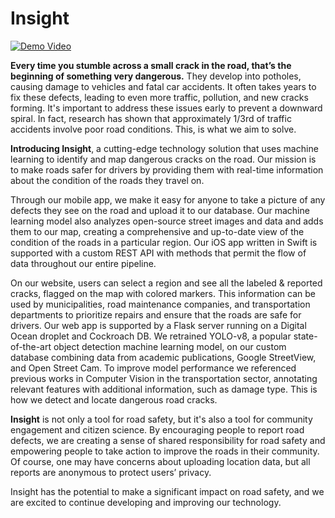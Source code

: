 # Insight

[![Demo Video](https://img.youtube.com/vi/zqdhXTJrVrk/0.jpg)](https://youtu.be/zqdhXTJrVrk)


**Every time you stumble across a small crack in the road, that’s the beginning of something very dangerous.** They develop into potholes, causing damage to vehicles and fatal car accidents. It often takes years to fix these defects, leading to even more traffic, pollution, and new cracks forming. It's important to address these issues early to prevent a downward spiral. In fact, research has shown that approximately 1/3rd of traffic accidents involve poor road conditions. This, is what we aim to solve.

**Introducing Insight**, a cutting-edge technology solution that uses machine learning to identify and map dangerous cracks on the road. Our mission is to make roads safer for drivers by providing them with real-time information about the condition of the roads they travel on.

Through our mobile app, we make it easy for anyone to take a picture of any defects they see on the road and upload it to our database. Our machine learning model also analyzes open-source street images and data and adds them to our map, creating a comprehensive and up-to-date view of the condition of the roads in a particular region. Our iOS app written in Swift is supported with a custom REST API with methods that permit the flow of data throughout our entire pipeline.

On our website, users can select a region and see all the labeled & reported cracks, flagged on the map with colored markers. This information can be used by municipalities, road maintenance companies, and transportation departments to prioritize repairs and ensure that the roads are safe for drivers. Our web app is supported by a Flask server running on a Digital Ocean droplet and Cockroach DB. We retrained YOLO-v8, a popular state-of-the-art object detection machine learning model, on our custom database combining data from academic publications, Google StreetView, and Open Street Cam. To improve model performance we referenced previous works in Computer Vision in the transportation sector, annotating relevant features with additional information, such as damage type. This is how we detect and locate dangerous road cracks.

**Insight** is not only a tool for road safety, but it's also a tool for community engagement and citizen science. By encouraging people to report road defects, we are creating a sense of shared responsibility for road safety and empowering people to take action to improve the roads in their community. Of course, one may have concerns about uploading location data, but all reports are anonymous to protect users’ privacy.

Insight has the potential to make a significant impact on road safety, and we are excited to continue developing and improving our technology.

